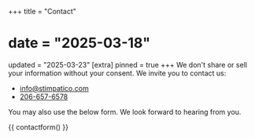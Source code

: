 +++
title = "Contact"
# date = "2025-03-18"
updated = "2025-03-23"
[extra]
pinned = true
+++
We don't share or sell your information without your consent. We invite you to contact us:

- [info@stimpatico.com](mailto:info@stimpatico.com)
- [206-657-6578](tel:+1.2066576578)

You may also use the below form. We look forward to hearing from you.

{{ contactform() }}
